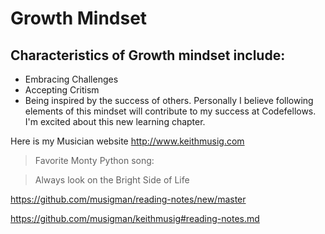 # Growth Mindset
## Characteristics of Growth mindset include:

* Embracing Challenges
* Accepting Critism
* Being inspired by the success of others.
Personally I believe following elements of this mindset will contribute to my success at Codefellows. I'm excited about this new learning chapter.

Here is my Musician website http://www.keithmusig.com

> Favorite Monty Python song:

> Always look on the Bright Side of Life


https://github.com/musigman/reading-notes/new/master

https://github.com/musigman/keithmusig#reading-notes.md

